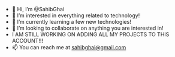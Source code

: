- 👋 Hi, I’m @SahibGhai
- 👀 I’m interested in everything related to technology!
- 🌱 I’m currently learning a few new technologies!
- 💞️ I’m looking to collaborate on anything you are interested in!
- I AM STILL WORKING ON ADDING ALL MY PROJECTS TO THIS ACCOUNT!!!
- 📫 You can reach me at sahibghai@gmail.com

<!---
SahibGhai/SahibGhai is a ✨ special ✨ repository because its `README.md` (this file) appears on your GitHub profile.
You can click the Preview link to take a look at your changes.
--->
